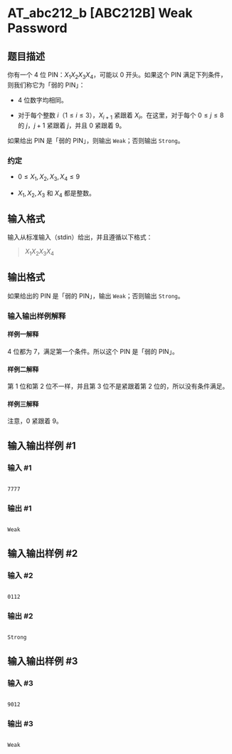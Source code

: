 # AT_abc212_b [ABC212B] Weak Password

## 题目描述

你有一个 $4$ 位 PIN：$X_1 X_2 X_3 X_4$，可能以 $0$ 开头。如果这个 PIN 满足下列条件，则我们称它为「弱的 PIN」：

- $4$ 位数字均相同。
- 对于每个整数 $i$（$1 \le i \le 3$），$X_{i+1}$ 紧跟着 $X_i$。在这里，对于每个 $0 \le j \le 8$ 的 $j$，$j+1$ 紧跟着 $j$，并且 $0$ 紧跟着 $9$。

如果给出 PIN 是「弱的 PIN」，则输出 `Weak`；否则输出 `Strong`。

### 约定

- $0\le X_1, X_2, X_3, X_4 \le 9$
- $X_1,X_2, X_3$ 和 $X_4$ 都是整数。

## 输入格式

输入从标准输入（stdin）给出，并且遵循以下格式：

> $X_1X_2X_3X_4$

## 输出格式

如果给出的 PIN 是「弱的 PIN」，输出 `Weak`；否则输出 `Strong`。

### 输入输出样例解释

#### 样例一解释

$4$ 位都为 $7$，满足第一个条件。所以这个 PIN 是「弱的 PIN」。

#### 样例二解释

第 $1$ 位和第 $2$ 位不一样，并且第 $3$ 位不是紧跟着第 $2$ 位的，所以没有条件满足。

#### 样例三解释

注意，$0$ 紧跟着 $9$。

## 输入输出样例 #1

### 输入 #1

```
7777
```

### 输出 #1

```
Weak
```

## 输入输出样例 #2

### 输入 #2

```
0112
```

### 输出 #2

```
Strong
```

## 输入输出样例 #3

### 输入 #3

```
9012
```

### 输出 #3

```
Weak
```